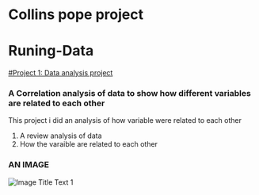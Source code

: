 # Collins pope project
# Runing-Data


[#Project 1: Data analysis project](https://popecollins.github.io/Runing-Data/)

### A Correlation analysis of data to show how different variables are related to each other 

This project i did an analysis of how variable were related to each other
1. A review analysis of data
2. How the varaible are related to each other 


### AN IMAGE
![](https://github.com/PopeCollins/Runing-Data/blob/main/.png "Image Title Text 1")
